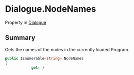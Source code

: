 # Dialogue.NodeNames

Property in [Dialogue](/api/csharp/yarn.dialogue.md)

## Summary


Gets the names of the nodes in the currently loaded Program.


```csharp
public IEnumerable<string> NodeNames
{
            get; }
```

